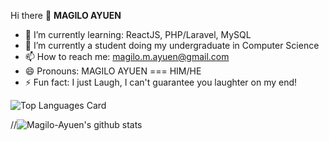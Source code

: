 Hi there 👋
**MAGILO AYUEN**
- 🔭 I’m currently learning: ReactJS, PHP/Laravel, MySQL
- 🌱 I’m currently a student doing my undergraduate in Computer Science
- 📫 How to reach me: magilo.m.ayuen@gmail.com
- 😄 Pronouns: MAGILO AYUEN === HIM/HE
- ⚡ Fun fact: I just Laugh, I can't guarantee you laughter on my end!

![Top Languages Card](https://github-readme-stats.vercel.app/api/top-langs/?username=Magilo-Ayuen)


//![Magilo-Ayuen's github stats](https://github-readme-stats.vercel.app/api?username=Magilo-Ayuen)
